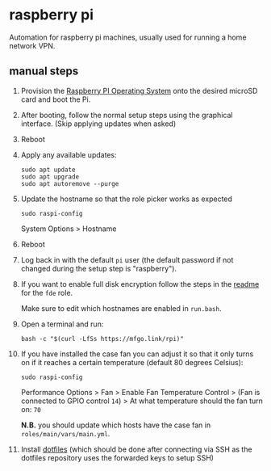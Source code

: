 # raspberry pi

Automation for raspberry pi machines, usually used for running a home
network VPN.

## manual steps

1. Provision the
   [Raspberry PI Operating System](https://www.raspberrypi.com/software/)
   onto the desired microSD card and boot the Pi.

2. After booting, follow the normal setup steps using the graphical
   interface. (Skip applying updates when asked)

3. Reboot

4. Apply any available updates:

   ```shell
   sudo apt update
   sudo apt upgrade
   sudo apt autoremove --purge
   ```

5. Update the hostname so that the role picker works as expected

   ```shell
   sudo raspi-config
   ```

   System Options > Hostname

6. Reboot

7. Log back in with the default `pi` user (the default password if not
   changed during the setup step is "raspberry").

8. If you want to enable full disk encryption follow the steps in the
   [readme](https://github.com/mfinelli/arch-install/blob/master/rpi/roles/fde/README.md)
   for the `fde` role.

   Make sure to edit which hostnames are enabled in `run.bash`.

9. Open a terminal and run:

   ```shell
   bash -c "$(curl -LfSs https://mfgo.link/rpi)"
   ```

10. If you have installed the case fan you can adjust it so that it only turns
    on if it reaches a certain temperature (default 80 degrees Celsius):

    ```shell
    sudo raspi-config
    ```

    Performance Options > Fan > Enable Fan Temperature Control > (Fan is
    connected to GPIO control `14`) > At what temperature should the fan turn
    on: `70`

    **N.B.** you should update which hosts have the case fan in
    `roles/main/vars/main.yml`.

11. Install [dotfiles](https://github.com/mfinelli/dotfiles) (which should be
    done after connecting via SSH as the dotfiles repository uses the forwarded
    keys to setup SSH)
